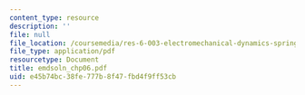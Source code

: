 ```yaml
---
content_type: resource
description: ''
file: null
file_location: /coursemedia/res-6-003-electromechanical-dynamics-spring-2009/e45b74bc38fe777b8f47fbd4f9ff53cb_emdsoln_chp06.pdf
file_type: application/pdf
resourcetype: Document
title: emdsoln_chp06.pdf
uid: e45b74bc-38fe-777b-8f47-fbd4f9ff53cb
---
```

